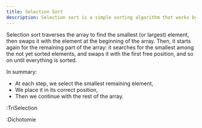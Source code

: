 ```yaml
---
title: Selection Sort
description: Selection sort is a simple sorting algorithm that works by selecting the smallest (or largest) element from a list and placing it in the correct position. It's often used to illustrate basic sorting algorithm concepts.
---
```


Selection sort traverses the array to find the smallest (or largest) element, then swaps it with the element at the beginning of the array.
Then, it starts again for the remaining part of the array: it searches for the smallest among the not yet sorted elements, and swaps it with the first free position, and so on until everything is sorted.

In summary:
- At each step, we select the smallest remaining element,
- We place it in its correct position,
- Then we continue with the rest of the array.

:TriSelection

:Dichotomie